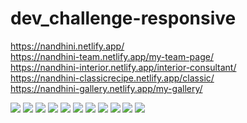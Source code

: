 # dev_challenge-responsive

https://nandhini.netlify.app/    
https://nandhini-team.netlify.app/my-team-page/    
https://nandhini-interior.netlify.app/interior-consultant/   
https://nandhini-classicrecipe.netlify.app/classic/   
https://nandhini-gallery.netlify.app/my-gallery/

<p>
<img src="404-not-found/assest/404-Website-Desktop-size- assest.jpg" >
  <img src ="404-not-found/assest/404-Website-mobile-size- assest.jpg">
  <img src="My-team-page/Assest/team-work-desktop-size.png">
  <img src="My-team-page/Assest/team-work-mobile-size.png">
<img src="Interior-consultant/Assest/devchallenges-desktop size.jpg">
  <img src="Interior-consultant/Assest/devchallenges-mobile-size-1.jpg">
  <img src="Interior-consultant/Assest/devchallenges-mobile-size-2.jpg">
  <img src="Classic/Assest/classic-desktop size.png">
  <img src="Classic/Assest/classic-mobile size.png">
  <img src="my-gallery/assest/my-gallery-desktop-size.png">
  <img src="my-gallery/assest/my-gallery-mobile-size.png">
</p>

